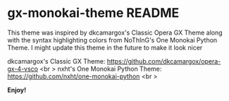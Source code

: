 # gx-monokai-theme README

This theme was inspired by dkcamargox's Classic Opera GX Theme along with the syntax highlighting colors from NoThInG's One Monokai Python Theme. I might update this theme in the future to make it look nicer

dkcamargox's Classic GX Theme: https://github.com/dkcamargox/opera-gx-4-vsco <br \>
nxht's One Monokai Python Theme: https://github.com/nxht/one-monokai-python <br \>

**Enjoy!**
